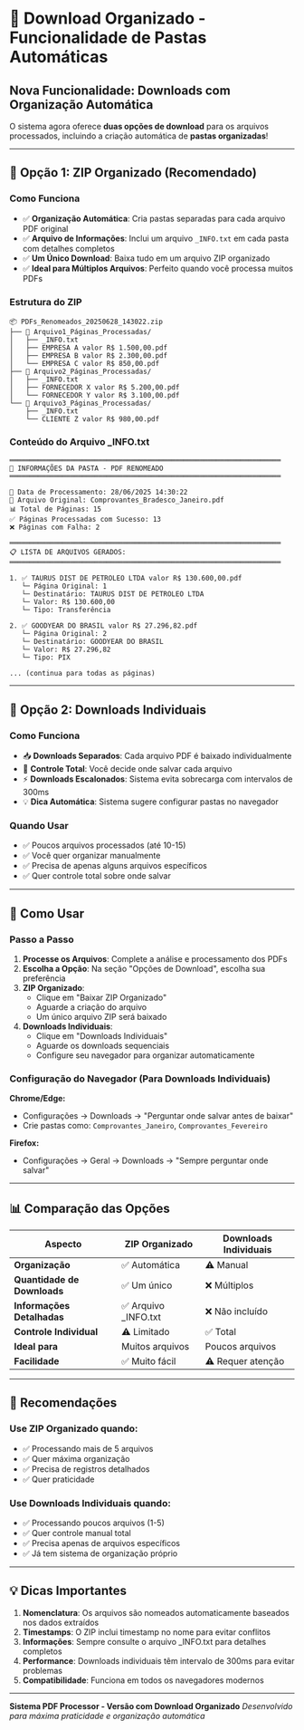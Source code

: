 # 📁 Download Organizado - Funcionalidade de Pastas Automáticas

## Nova Funcionalidade: Downloads com Organização Automática

O sistema agora oferece **duas opções de download** para os arquivos processados, incluindo a criação automática de **pastas organizadas**!

---

## 🚀 **Opção 1: ZIP Organizado (Recomendado)**

### Como Funciona
- ✅ **Organização Automática**: Cria pastas separadas para cada arquivo PDF original
- ✅ **Arquivo de Informações**: Inclui um arquivo `_INFO.txt` em cada pasta com detalhes completos
- ✅ **Um Único Download**: Baixa tudo em um arquivo ZIP organizado
- ✅ **Ideal para Múltiplos Arquivos**: Perfeito quando você processa muitos PDFs

### Estrutura do ZIP
```
📦 PDFs_Renomeados_20250628_143022.zip
├── 📁 Arquivo1_Páginas_Processadas/
│   ├── _INFO.txt
│   ├── EMPRESA A valor R$ 1.500,00.pdf
│   ├── EMPRESA B valor R$ 2.300,00.pdf
│   └── EMPRESA C valor R$ 850,00.pdf
├── 📁 Arquivo2_Páginas_Processadas/
│   ├── _INFO.txt
│   ├── FORNECEDOR X valor R$ 5.200,00.pdf
│   └── FORNECEDOR Y valor R$ 3.100,00.pdf
└── 📁 Arquivo3_Páginas_Processadas/
    ├── _INFO.txt
    └── CLIENTE Z valor R$ 980,00.pdf
```

### Conteúdo do Arquivo _INFO.txt
```
═══════════════════════════════════════════════════════════════════
📁 INFORMAÇÕES DA PASTA - PDF RENOMEADO
═══════════════════════════════════════════════════════════════════

📅 Data de Processamento: 28/06/2025 14:30:22
📄 Arquivo Original: Comprovantes_Bradesco_Janeiro.pdf
📊 Total de Páginas: 15
✅ Páginas Processadas com Sucesso: 13
❌ Páginas com Falha: 2

═══════════════════════════════════════════════════════════════════
📋 LISTA DE ARQUIVOS GERADOS:
═══════════════════════════════════════════════════════════════════

1. ✅ TAURUS DIST DE PETROLEO LTDA valor R$ 130.600,00.pdf
   └─ Página Original: 1
   └─ Destinatário: TAURUS DIST DE PETROLEO LTDA
   └─ Valor: R$ 130.600,00
   └─ Tipo: Transferência

2. ✅ GOODYEAR DO BRASIL valor R$ 27.296,82.pdf
   └─ Página Original: 2
   └─ Destinatário: GOODYEAR DO BRASIL
   └─ Valor: R$ 27.296,82
   └─ Tipo: PIX

... (continua para todas as páginas)
```

---

## 📄 **Opção 2: Downloads Individuais**

### Como Funciona
- 📥 **Downloads Separados**: Cada arquivo PDF é baixado individualmente
- 🎯 **Controle Total**: Você decide onde salvar cada arquivo
- ⚡ **Downloads Escalonados**: Sistema evita sobrecarga com intervalos de 300ms
- 💡 **Dica Automática**: Sistema sugere configurar pastas no navegador

### Quando Usar
- ✅ Poucos arquivos processados (até 10-15)
- ✅ Você quer organizar manualmente
- ✅ Precisa de apenas alguns arquivos específicos
- ✅ Quer controle total sobre onde salvar

---

## 🔧 **Como Usar**

### Passo a Passo
1. **Processe os Arquivos**: Complete a análise e processamento dos PDFs
2. **Escolha a Opção**: Na seção "Opções de Download", escolha sua preferência
3. **ZIP Organizado**: 
   - Clique em "Baixar ZIP Organizado"
   - Aguarde a criação do arquivo
   - Um único arquivo ZIP será baixado
4. **Downloads Individuais**:
   - Clique em "Downloads Individuais"
   - Aguarde os downloads sequenciais
   - Configure seu navegador para organizar automaticamente

### Configuração do Navegador (Para Downloads Individuais)
**Chrome/Edge:**
- Configurações → Downloads → "Perguntar onde salvar antes de baixar"
- Crie pastas como: `Comprovantes_Janeiro`, `Comprovantes_Fevereiro`

**Firefox:**
- Configurações → Geral → Downloads → "Sempre perguntar onde salvar"

---

## 📊 **Comparação das Opções**

| Aspecto | ZIP Organizado | Downloads Individuais |
|---------|----------------|----------------------|
| **Organização** | ✅ Automática | ⚠️ Manual |
| **Quantidade de Downloads** | ✅ Um único | ❌ Múltiplos |
| **Informações Detalhadas** | ✅ Arquivo _INFO.txt | ❌ Não incluído |
| **Controle Individual** | ⚠️ Limitado | ✅ Total |
| **Ideal para** | Muitos arquivos | Poucos arquivos |
| **Facilidade** | ✅ Muito fácil | ⚠️ Requer atenção |

---

## 🎯 **Recomendações**

### Use ZIP Organizado quando:
- ✅ Processando mais de 5 arquivos
- ✅ Quer máxima organização
- ✅ Precisa de registros detalhados
- ✅ Quer praticidade

### Use Downloads Individuais quando:
- ✅ Processando poucos arquivos (1-5)
- ✅ Quer controle manual total
- ✅ Precisa apenas de arquivos específicos
- ✅ Já tem sistema de organização próprio

---

## 💡 **Dicas Importantes**

1. **Nomenclatura**: Os arquivos são nomeados automaticamente baseados nos dados extraídos
2. **Timestamps**: O ZIP inclui timestamp no nome para evitar conflitos
3. **Informações**: Sempre consulte o arquivo _INFO.txt para detalhes completos
4. **Performance**: Downloads individuais têm intervalo de 300ms para evitar problemas
5. **Compatibilidade**: Funciona em todos os navegadores modernos

---

**Sistema PDF Processor - Versão com Download Organizado**
*Desenvolvido para máxima praticidade e organização automática*
